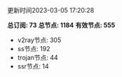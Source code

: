 更新时间2023-03-05 17:20:28

**总订阅: 73**
**总节点: 1184**
**有效节点: 555**
- v2ray节点: 305
- ss节点: 192
- trojan节点: 44
- ssr节点: 14
